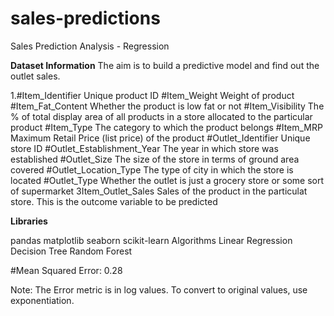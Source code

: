 # sales-predictions
 Sales Prediction Analysis - Regression
 
 
 
 
**Dataset Information**
 The aim is to build a predictive model and find out the outlet sales.
 
1.#Item_Identifier 	Unique product ID
#Item_Weight 	Weight of product
#Item_Fat_Content 	Whether the product is low fat or not
#Item_Visibility 	The % of total display area of all products in a store allocated to the particular product
#Item_Type 	The category to which the product belongs
#Item_MRP 	Maximum Retail Price (list price) of the product
#Outlet_Identifier 	Unique store ID
#Outlet_Establishment_Year 	The year in which store was established
#Outlet_Size 	The size of the store in terms of ground area covered
#Outlet_Location_Type 	The type of city in which the store is located
#Outlet_Type 	Whether the outlet is just a grocery store or some sort of supermarket
3Item_Outlet_Sales 	Sales of the product in the particulat store. This is the outcome variable to be predicted



**Libraries**

pandas
matplotlib
seaborn
scikit-learn
Algorithms
Linear Regression
Decision Tree
Random Forest


#Mean Squared Error: 0.28

Note: The Error metric is in log values. To convert to original values, use exponentiation.
